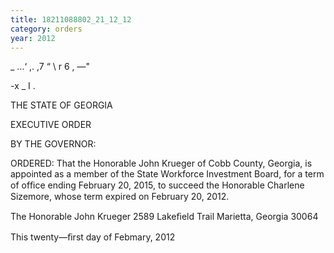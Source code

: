 ```yaml
---
title: 18211088802_21_12_12
category: orders
year: 2012
---
```

      

\_ ...‘ ,. ,7
“ \ r 6 , —"

-x _
I .

THE STATE OF GEORGIA

EXECUTIVE ORDER

BY THE GOVERNOR:

ORDERED: That the Honorable John Krueger of Cobb County, Georgia, is
appointed as a member of the State Workforce Investment Board,
for a term of ofﬁce ending February 20, 2015, to succeed the
Honorable Charlene Sizemore, whose term expired on February 20,
2012.

The Honorable John Krueger
2589 Lakeﬁeld Trail
Marietta, Georgia 30064

This twenty—ﬁrst day of Febmary, 2012

 

